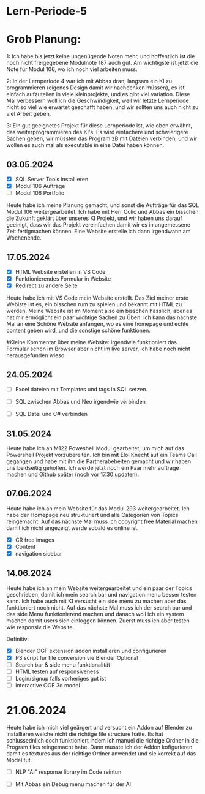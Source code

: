 # Lern-Periode-5

# Grob Planung:

1: Ich habe bis jetzt keine ungenügende Noten mehr, und hoffentlich ist die noch nicht freigegebene Modulnote 187 auch gut. Am wichtigste ist jetzt die Note für Modul 106, wo ich noch viel arbeiten muss.

2: In der Lernperiode 4 war ich mit Abbas dran, langsam ein KI zu programmieren (eigenes Design damit wir nachdenken müssen), es ist einfach aufzuteilen in viele kleinprojekte, und es gibt viel variation. Diese Mal verbessern woll ich die Geschwindigkeit, weil wir letzte Lernperiode nicht so viel wie erwartet geschafft haben, und wir sollten uns auch nicht zu viel Arbeit geben.

3: Ein gut geeignetes Projekt für diese Lernperiode ist, wie oben erwähnt, das weiterprogrammieren des KI's. Es wird einfachere und schwierigere Sachen geben, wir müssten das Program zB mit Dateien verbinden, und wir wollen es auch mal als executable in eine Datei haben können.

## 03.05.2024

- [x] SQL Server Tools installieren
- [x] Modul 106 Aufträge
- [ ] Modul 106 Portfolio

Heute habe ich meine Planung gemacht, und sonst die Aufträge für das SQL Modul 106 weitergearbeitet. Ich habe mit Herr Colic und Abbas ein bisschen die Zukunft geklärt über unseres KI Projekt, und wir haben uns darauf geeinigt, dass wir das Projekt vereinfachen damit wir es in angemessene Zeit fertigmachen können. Eine Website erstelle ich dann irgendwann am Wochenende.

## 17.05.2024

- [x] HTML Website erstellen in VS Code
- [x] Funktionierendes Formular in Website
- [x] Redirect zu andere Seite

Heute habe ich mit VS Code mein Website erstellt. Das Ziel meiner erste Webiste ist es, ein bisschen rum zu spielen und bekannt mit HTML zu werden. Meine Website ist im Moment also ein bisschen hässlich, aber es hat mir ermöglicht ein paar wichtige Sachen zu Üben. Ich kann das nächste Mal an eine Schöne Website anfangen, wo es eine homepage und echte content geben wird, und die sonstige schöne funktionen. 

#Kleine Kommentar über meine Website: irgendwie funktioniert das Formular schon im Browser aber nicht im live server, ich habe noch nicht herausgefunden wieso.

## 24.05.2024

- [ ] Excel dateien mit Templates und tags in SQL setzen.
- [ ] SQL zwischen Abbas und Neo irgendwie verbinden
- [ ] SQL Datei und C# verbinden


## 31.05.2024

Heute habe ich an M122 Poweshell Modul gearbeitet, um mich auf das Powershell Projekt vorzubereiten.
Ich bin mit Eloi Knecht auf ein Teams Call gegangen und habe mit ihn die Partnerabebeiten gemacht und wir haben uns beidseitig geholfen. Ich werde jetzt noch ein Paar mehr auftrage machen und Github später (noch vor 17.30 updaten). 

## 07.06.2024

Heute habe ich an mein Website für das Modul 293 weitergearbeitet. Ich habe der Homepage neu strukturiert und alle Categorien von Topics reingemacht. Auf das nächste Mal muss ich copyright free Material machen damit ich nicht angezeigt werde sobald es online ist.

- [x] CR free images
- [x] Content 
- [x] navigation sidebar

## 14.06.2024

Heute habe ich an mein Website weitergearbeitet und ein paar der Topics geschrieben, damit ich mein search bar und navigation menu besser testen kann. Ich habe auch mit KI versucht ein side menu zu machen aber das funktioniert noch nicht. Auf das nächste Mal muss ich der search bar und das side Menu funktionierend machen und danach woll ich ein system machen damit users sich einloggen können. Zuerst muss ich aber testen wie responsiv die Website.

Definitiv:
- [x] Blender OGF extension addon installieren und configurieren
- [x] PS script fur file conversion vie Blender
Optional
- [ ] Search bar & side menu funktionalität
- [ ] HTML testen auf responsiveness
- [ ] Login/signup falls vorheriges gut ist
- [ ] interactive OGF 3d model

# 21.06.2024
Heute habe ich mich viel geärgert und versucht ein Addon auf Blender zu installieren welche nicht die richtige file structure hatte. Es hat schlussednlich doch funktioniert indem ich manuel die richtige Ordner in die Program files reingemacht habe. Dann musste ich der Addon kofigurieren damit es textures aus der richtige Ordner anwendet und sie korrekt auf das Model tut.

- [ ] NLP "AI" response library im Code reintun
- [ ] Mit Abbas ein Debug menu machen für der AI



